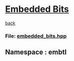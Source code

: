 # <u>Embedded Bits</u>
[back](../README.md)
### File: [embedded_bits.hpp](../embedded/inc/embedded_bits.hpp)

## Namespace : embtl
